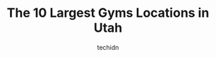 ---
layout: ampstory
image: https://i0.wp.com/paketmu.com/wp-content/uploads/2023/06/planet-fitness-0-in-utah-1686369791.jpeg?resize=640,853
author: techidn
featured: false
description: Explore the diverse Gym scene in Utah, home to an incredible selection of 10 establishments catering to every taste. Whether youre in search of iconic favorites or undiscovered treasures, U
title: The 10 Largest Gyms Locations in Utah
cover:
   title: The 10 Largest Gyms Locations in Utah
   subtitle: RICKPATE
   background: https://paketmu.com/wp-content/uploads/2023/06/planet-fitness-0-in-utah-1686369791.jpeg

pages: 
 - layout: thirds
   top: <h1>#1 Kearns Oquirrh Park Fitness Center</h1>
   bottom: "<p>So fun great place for families... outdoor pools have areas that are graded down to nothing so great little ones like my 18 month grandbaby. With alot of fun Activities a</p>"
   background: https://paketmu.com/wp-content/uploads/2023/06/planet-fitness-1-in-utah-1686369791.jpeg
   backgroundblur: true
 - layout: thirds
   top: <h1>#2 VASA Fitness</h1>
   bottom: "<p>I think its silly to need the highest plan to be able to have a +1, because having someone to join us is a great motivator and can help us build a habit of going, but th</p>"
   background: https://paketmu.com/wp-content/uploads/2023/06/planet-fitness-2-in-utah-1686369792.jpeg
   cta:
      link: https://paketmu.com/the-10-largest-gyms-locations-in-utah/
      text: The 10 Largest Gyms Locations in Utah
 - layout: thirds
   top: <h1>#3 EōS Fitness</h1>
   bottom: "<p>Love this gym! The staff is always so welcoming! Keaton goes above and beyond to develop relationships with the customers and attend to their needs. Great facilities and </p>"
   background: https://paketmu.com/wp-content/uploads/2023/06/planet-fitness-3-in-utah-1686369793.jpeg
   cta:
      link: https://paketmu.com/the-10-largest-gyms-locations-in-utah/
      text: The 10 Largest Gyms Locations in Utah
 - layout: thirds
   top: <h1>#4 Planet Fitness</h1>
   bottom: "<p>175 E 400 S Ste 100, Salt Lake City, UT 84111, United States</p>"
   background: https://images.unsplash.com/photo-1564951434112-64d74cc2a2d7?ixlib=rb-4.0.3&ixid=MnwxMjA3fDB8MHxwaG90by1wYWdlfHx8fGVufDB8fHx8&auto=format&fit=crop&w=640&h=853&q=80
   cta:
      link: https://paketmu.com/the-10-largest-gyms-locations-in-utah/
      text: The 10 Largest Gyms Locations in Utah
 - layout: thirds
   top: <h1>#5 VASA Fitness</h1>
   bottom: "<p>1585 N State St, Orem, UT 84057, United States</p>"
   background: https://images.unsplash.com/photo-1632260260864-caf7fde5ec36?ixlib=rb-4.0.3&ixid=MnwxMjA3fDB8MHxwaG90by1wYWdlfHx8fGVufDB8fHx8&auto=format&fit=crop&w=640&h=853&q=80
   cta:
      link: https://paketmu.com/the-10-largest-gyms-locations-in-utah/
      text: The 10 Largest Gyms Locations in Utah
 - layout: thirds
   top: <h1>#6 Planet Fitness</h1>
   bottom: "<p>6022 S State St, Murray, UT 84107, United States</p>"
   background: https://images.unsplash.com/photo-1608411404720-c8f0417bcdba?ixlib=rb-4.0.3&ixid=MnwxMjA3fDB8MHxwaG90by1wYWdlfHx8fGVufDB8fHx8&auto=format&fit=crop&w=640&h=853&q=80
   cta:
      link: https://paketmu.com/the-10-largest-gyms-locations-in-utah/
      text: The 10 Largest Gyms Locations in Utah
 - layout: thirds
   top: <h1>#7 EōS Fitness</h1>
   bottom: "<p>1188 Sportsplex Dr, Kaysville, UT 84037, United States</p>"
   background: https://images.unsplash.com/photo-1496096265110-f83ad7f96608?ixlib=rb-4.0.3&ixid=MnwxMjA3fDB8MHxwaG90by1wYWdlfHx8fGVufDB8fHx8&auto=format&fit=crop&w=640&h=853&q=80
   cta:
      link: https://paketmu.com/the-10-largest-gyms-locations-in-utah/
      text: The 10 Largest Gyms Locations in Utah
 - layout: thirds
   middle: Continue reading...
   background: https://images.unsplash.com/photo-1618005182384-a83a8bd57fbe?ixlib=rb-4.0.3&ixid=MnwxMjA3fDB8MHxwaG90by1wYWdlfHx8fGVufDB8fHx8&auto=format&fit=crop&w=640&h=853&q=80
   cta:
      link: https://paketmu.com/the-10-largest-gyms-locations-in-utah/
      text: The 10 Largest Gyms Locations in Utah
      
---